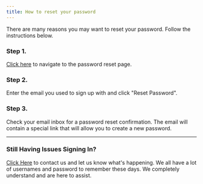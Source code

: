 ```yaml
---
title: How to reset your password
---
```


There are many reasons you may want to reset your password. Follow the instructions below.

### Step 1.

[Click here](/admin/#/password-reset) to navigate to the password reset page.

### Step 2.

Enter the email you used to sign up with and click "Reset Password".

### Step 3.

Check your email inbox for a password reset confirmation. The email will contain a special
link that will allow you to create a new password.

---

### Still Having Issues Signing In?

[Click Here](/contact) to contact us and let us know what's happening. We all have a lot of
usernames and password to remember these days. We completely understand and are here to assist.